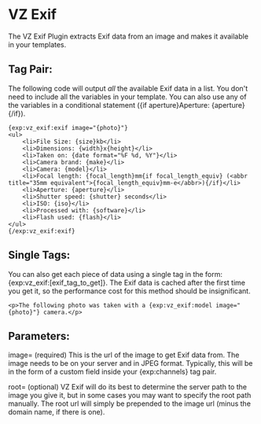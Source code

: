 VZ Exif
=======

The VZ Exif Plugin extracts Exif data from an image and makes it available in your templates.

Tag Pair:
---------

The following code will output <em>all</em> the available Exif data in a list. You don't need to include all the variables in your template. You can also use any of the variables in a conditional statement ({if aperture}Aperture: {aperture}{/if}).

	{exp:vz_exif:exif image="{photo}"}
	<ul>
		<li>File Size: {size}kb</li>
		<li>Dimensions: {width}x{height}</li>
		<li>Taken on: {date format="%F %d, %Y"}</li>
		<li>Camera brand: {make}</li>
		<li>Camera: {model}</li>
		<li>Focal length: {focal_length}mm{if focal_length_equiv} (<abbr title="35mm equivalent">{focal_length_equiv}mm-e</abbr>){/if}</li>
		<li>Aperture: {aperture}</li>
		<li>Shutter speed: {shutter} seconds</li>
		<li>ISO: {iso}</li>
		<li>Processed with: {software}</li>
		<li>Flash used: {flash}</li>
	</ul>
	{/exp:vz_exif:exif}

Single Tags:
------------

You can also get each piece of data using a single tag in the form: {exp:vz_exif:[exif_tag_to_get]}. The Exif data is cached after the first time you get it, so the performance cost for this method should be insignificant.

	<p>The following photo was taken with a {exp:vz_exif:model image="{photo}"} camera.</p>

Parameters:
-----------

image= (required)
This is the url of the image to get Exif data from. The image needs to be on your server and in JPEG format. Typically, this will be in the form of a custom field inside your {exp:channels} tag pair.

root= (optional)
VZ Exif will do its best to determine the server path to the image you give it, but in some cases you may want to specify the root path manually. The root url will simply be prepended to the image url (minus the domain name, if there is one).